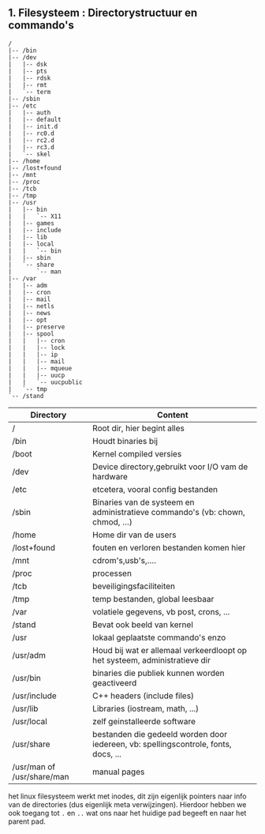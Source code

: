 ## 1. Filesysteem : Directorystructuur en commando's
```
/
|-- /bin
|-- /dev
|   |-- dsk
|   |-- pts
|   |-- rdsk
|   |-- rmt
|   `-- term
|-- /sbin
|-- /etc
|   |-- auth
|   |-- default
|   |-- init.d
|   |-- rc0.d
|   |-- rc2.d
|   |-- rc3.d
|   `-- skel
|-- /home
|-- /lost+found
|-- /mnt
|-- /proc
|-- /tcb
|-- /tmp
|-- /usr
|   |-- bin
|   |   `-- X11
|   |-- games
|   |-- include
|   |-- lib
|   |-- local
|   |   `-- bin
|   |-- sbin
|   `-- share
|       `-- man
|-- /var
|   |-- adm
|   |-- cron
|   |-- mail
|   |-- netls
|   |-- news
|   |-- opt
|   |-- preserve
|   |-- spool
|   |   |-- cron
|   |   |-- lock
|   |   |-- ip
|   |   |-- mail
|   |   |-- mqueue
|   |   |-- uucp
|   |   `-- uucpublic
|   `-- tmp
`-- /stand
```

Directory|Content
---------|--------
/|Root dir, hier begint alles
/bin|Houdt binaries bij
/boot|Kernel compiled versies
/dev|Device directory,gebruikt voor I/O vam de hardware
/etc|etcetera, vooral config bestanden
/sbin|Binaries van de systeem en administratieve commando's (vb: chown, chmod, …)
/home|Home dir van de users
/lost+found|fouten en verloren bestanden komen hier
/mnt|cdrom's,usb's,….
/proc|processen
/tcb|beveiligingsfaciliteiten
/tmp|temp bestanden, global leesbaar
/var|volatiele gegevens, vb post, crons, ...
/stand|Bevat ook beeld van kernel
/usr|lokaal geplaatste commando's enzo
/usr/adm|Houd bij wat er allemaal verkeerdloopt op het systeem, administratieve dir
/usr/bin|binaries die publiek kunnen worden geactiveerd
/usr/include|C++ headers (include files)
/usr/lib|Libraries (iostream, math, ...)
/usr/local|zelf geinstalleerde software
/usr/share|bestanden die gedeeld worden door iedereen, vb: spellingscontrole, fonts, docs, ...
/usr/man of /usr/share/man|manual pages

het linux filesysteem werkt met inodes, dit zijn eigenlijk pointers naar info van de directories (dus eigenlijk meta verwijzingen). Hierdoor hebben we ook toegang tot `.` en `..` wat ons naar het huidige pad begeeft en naar het parent pad.
